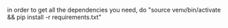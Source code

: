 in order to get all the dependencies you need, do "source venv/bin/activate && pip install -r requirements.txt"
